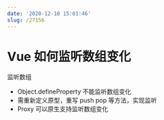 ```yaml
---
date: '2020-12-10 15:01:46'
slug: /27156
---
```


# Vue 如何监听数组变化

监听数组

- Object.defineProperty 不能监听数组变化
- 需重新定义原型，重写 push pop 等方法，实现监听
- Proxy 可以原生支持监听数组变化
 
 
 
 
 
 
 
 
 
 
 
 
 
 
 
 
 
 
 
 
 
 
 
 
 
